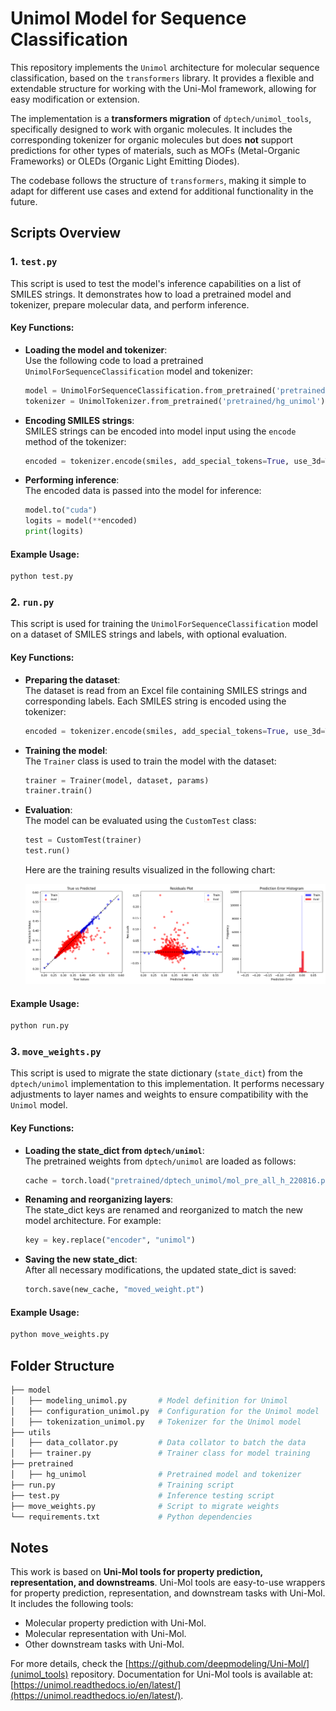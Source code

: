 # Unimol Model for Sequence Classification

This repository implements the `Unimol` architecture for molecular sequence classification, based on the `transformers` library. It provides a flexible and extendable structure for working with the Uni-Mol framework, allowing for easy modification or extension. 

The implementation is a **transformers migration** of `dptech/unimol_tools`, specifically designed to work with organic molecules. It includes the corresponding tokenizer for organic molecules but does **not** support predictions for other types of materials, such as MOFs (Metal-Organic Frameworks) or OLEDs (Organic Light Emitting Diodes).

The codebase follows the structure of `transformers`, making it simple to adapt for different use cases and extend for additional functionality in the future.


## Scripts Overview

### 1. `test.py`

This script is used to test the model's inference capabilities on a list of SMILES strings. It demonstrates how to load a pretrained model and tokenizer, prepare molecular data, and perform inference.

#### Key Functions:
- **Loading the model and tokenizer**:  
  Use the following code to load a pretrained `UnimolForSequenceClassification` model and tokenizer:
  ```python
  model = UnimolForSequenceClassification.from_pretrained('pretrained/hg_unimol')
  tokenizer = UnimolTokenizer.from_pretrained('pretrained/hg_unimol')
  ```

- **Encoding SMILES strings**:  
  SMILES strings can be encoded into model input using the `encode` method of the tokenizer:
  ```python
  encoded = tokenizer.encode(smiles, add_special_tokens=True, use_3d=True)
  ```

- **Performing inference**:  
  The encoded data is passed into the model for inference:
  ```python
  model.to("cuda")
  logits = model(**encoded)
  print(logits)
  ```

#### Example Usage:
```bash
python test.py
```

### 2. `run.py`

This script is used for training the `UnimolForSequenceClassification` model on a dataset of SMILES strings and labels, with optional evaluation.

#### Key Functions:
- **Preparing the dataset**:  
  The dataset is read from an Excel file containing SMILES strings and corresponding labels. Each SMILES string is encoded using the tokenizer:
  ```python
  encoded = tokenizer.encode(smiles, add_special_tokens=True, use_3d=True)
  ```

- **Training the model**:  
  The `Trainer` class is used to train the model with the dataset:
  ```python
  trainer = Trainer(model, dataset, params)
  trainer.train()
  ```

- **Evaluation**:  
  The model can be evaluated using the `CustomTest` class:
  ```python
  test = CustomTest(trainer)
  test.run()
  ```

  Here are the training results visualized in the following chart:

  ![Evaluation Metrics](./evaluation_metrics_pt.png)

#### Example Usage:
```bash
python run.py
```

### 3. `move_weights.py`

This script is used to migrate the state dictionary (`state_dict`) from the `dptech/unimol` implementation to this implementation. It performs necessary adjustments to layer names and weights to ensure compatibility with the `Unimol` model.

#### Key Functions:
- **Loading the state_dict from `dptech/unimol`**:  
  The pretrained weights from `dptech/unimol` are loaded as follows:
  ```python
  cache = torch.load("pretrained/dptech_unimol/mol_pre_all_h_220816.pt")['model']
  ```

- **Renaming and reorganizing layers**:  
  The state_dict keys are renamed and reorganized to match the new model architecture. For example:
  ```python
  key = key.replace("encoder", "unimol")
  ```

- **Saving the new state_dict**:  
  After all necessary modifications, the updated state_dict is saved:
  ```python
  torch.save(new_cache, "moved_weight.pt")
  ```

#### Example Usage:
```bash
python move_weights.py
```

## Folder Structure

```bash
├── model
│   ├── modeling_unimol.py       # Model definition for Unimol
│   ├── configuration_unimol.py  # Configuration for the Unimol model
│   ├── tokenization_unimol.py   # Tokenizer for the Unimol model
├── utils
│   ├── data_collator.py         # Data collator to batch the data
│   ├── trainer.py               # Trainer class for model training
├── pretrained
│   ├── hg_unimol                # Pretrained model and tokenizer
├── run.py                       # Training script
├── test.py                      # Inference testing script
├── move_weights.py              # Script to migrate weights
└── requirements.txt             # Python dependencies
```


## Notes

This work is based on **Uni-Mol tools for property prediction, representation, and downstreams**. Uni-Mol tools are easy-to-use wrappers for property prediction, representation, and downstream tasks with Uni-Mol. It includes the following tools:
- Molecular property prediction with Uni-Mol.
- Molecular representation with Uni-Mol.
- Other downstream tasks with Uni-Mol.

For more details, check the [https://github.com/deepmodeling/Uni-Mol/](unimol_tools) repository.
Documentation for Uni-Mol tools is available at: [https://unimol.readthedocs.io/en/latest/](https://unimol.readthedocs.io/en/latest/).
